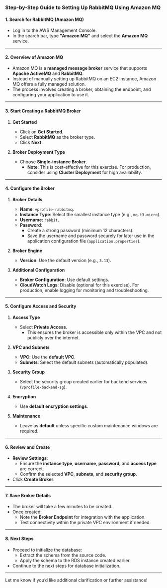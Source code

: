 ### **Step-by-Step Guide to Setting Up RabbitMQ Using Amazon MQ**

#### **1. Search for RabbitMQ (Amazon MQ)**
- Log in to the AWS Management Console.
- In the search bar, type **"Amazon MQ"** and select the **Amazon MQ** service.

---

#### **2. Overview of Amazon MQ**
- Amazon MQ is a **managed message broker** service that supports **Apache ActiveMQ** and **RabbitMQ**.
- Instead of manually setting up RabbitMQ on an EC2 instance, Amazon MQ offers a fully managed solution.
- The process involves creating a broker, obtaining the endpoint, and configuring your application to use it.

---

#### **3. Start Creating a RabbitMQ Broker**
1. **Get Started**
   - Click on **Get Started**.
   - Select **RabbitMQ** as the broker type.
   - Click **Next**.

2. **Broker Deployment Type**
   - Choose **Single-instance Broker**.
     - **Note**: This is cost-effective for this exercise. For production, consider using **Cluster Deployment** for high availability.

---

#### **4. Configure the Broker**
1. **Broker Details**
   - **Name**: `vprofile-rabbitmq`.
   - **Instance Type**: Select the smallest instance type (e.g., `mq.t3.micro`).
   - **Username**: `rabbit`.
   - **Password**: 
     - Create a strong password (minimum 12 characters).
     - Save the username and password securely for later use in the application configuration file (`application.properties`).

2. **Broker Engine**
   - **Version**: Use the default version (e.g., `3.13`).

3. **Additional Configuration**
   - **Broker Configuration**: Use default settings.
   - **CloudWatch Logs**: Disable (optional for this exercise). For production, enable logging for monitoring and troubleshooting.

---

#### **5. Configure Access and Security**
1. **Access Type**
   - Select **Private Access**.
     - This ensures the broker is accessible only within the VPC and not publicly over the internet.

2. **VPC and Subnets**
   - **VPC**: Use the **default VPC**.
   - **Subnets**: Select the default subnets (automatically populated).

3. **Security Group**
   - Select the security group created earlier for backend services (`vprofile-backend-sg`).

4. **Encryption**
   - Use **default encryption settings**.

5. **Maintenance**
   - Leave as **default** unless specific custom maintenance windows are required.

---

#### **6. Review and Create**
- **Review Settings**:
  - Ensure the **instance type**, **username**, **password**, and **access type** are correct.
  - Confirm the selected **VPC**, **subnets**, and **security group**.
- Click **Create Broker**.

---

#### **7. Save Broker Details**
- The broker will take a few minutes to be created.
- Once created:
  - Note the **Broker Endpoint** for integration with the application.
  - Test connectivity within the private VPC environment if needed.

---

#### **8. Next Steps**
- Proceed to initialize the database:
  - Extract the schema from the source code.
  - Apply the schema to the RDS instance created earlier.
- Continue to the next steps for database initialization.

---

Let me know if you’d like additional clarification or further assistance!
